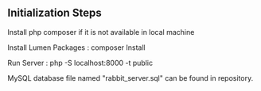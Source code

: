 ## Initialization Steps

Install php composer if it is not available in local machine

Install Lumen Packages : composer Install

Run Server : php -S localhost:8000 -t public

MySQL database file named "rabbit_server.sql" can be found in repository.
